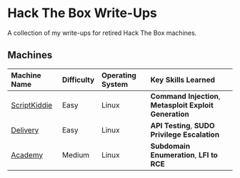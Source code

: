 # Hack The Box Write-Ups

A collection of my write-ups for retired Hack The Box machines.

## Machines

| Machine Name | Difficulty | Operating System | Key Skills Learned |
| :--- | :--- | :--- | :--- |
| [ScriptKiddie](ScriptKiddie/ScriptKiddie-WriteUp.md) | Easy | Linux | **Command Injection**, **Metasploit Exploit Generation** |
| [Delivery](Delivery/Delivery-WriteUp.md) | Easy | Linux | **API Testing**, **SUDO Privilege Escalation** |
| [Academy](Academy/Academy-WriteUp.md) | Medium | Linux | **Subdomain Enumeration**, **LFI to RCE** |
